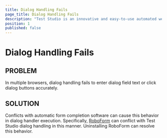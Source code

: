 ```yaml
---
title: Dialog Handling Fails
page_title: Dialog Handling Fails
description: "Test Studio is an innovative and easy-to-use automated web, WPF and load testing solution. Test Studio tests support essential technologies like ASP.NET AJAX, Silverlight, PHP and MVC. HTML5, Testing framework, functional testing, performance testing, load testing, exploratory testing, manual testing."
position: 1
published: false
---
```

# Dialog Handling Fails

## PROBLEM

In multiple browsers, dialog handling fails to enter dialog field text or click dialog buttons accurately.

## SOLUTION

Conflicts with automatic form completion software can cause this behavior in dialog handler execution. Specifically, <a href="http://www.roboform.com/" target="_blank">RoboForm</a> can conflict with Test Studio dialog handling in this manner. Uninstalling RoboForm can resolve this behavior.